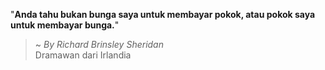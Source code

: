 "**Anda tahu bukan bunga saya untuk membayar pokok, atau pokok saya untuk membayar bunga.**"

> ~ _By Richard Brinsley Sheridan_  
Dramawan dari Irlandia
